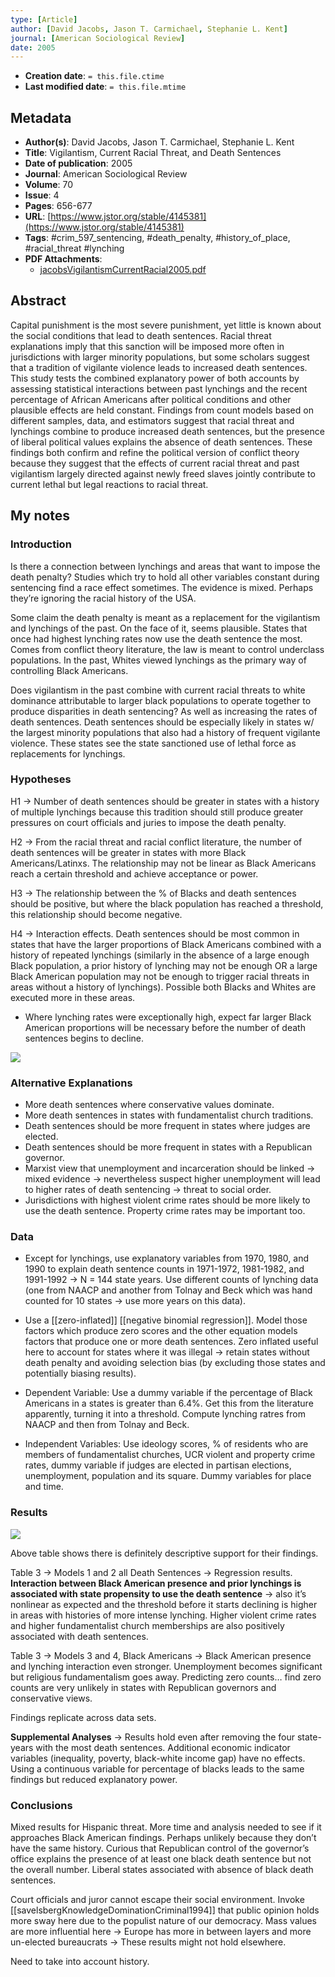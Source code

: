 ```yaml
---
type: [Article]
author: [David Jacobs, Jason T. Carmichael, Stephanie L. Kent]
journal: [American Sociological Review]
date: 2005
---
```


* **Creation date**: `= this.file.ctime`
* **Last modified date**: `= this.file.mtime`

## Metadata

* **Author(s)**: David Jacobs, Jason T. Carmichael, Stephanie L. Kent
* **Title**: Vigilantism, Current Racial Threat, and Death Sentences
* **Date of publication**: 2005
* **Journal**: American Sociological Review
* **Volume**: 70
* **Issue**: 4
* **Pages**: 656-677
* **URL**: [https://www.jstor.org/stable/4145381](https://www.jstor.org/stable/4145381)
* **Tags**: #crim_597_sentencing, #death_penalty, #history_of_place, #racial_threat #lynching
* **PDF Attachments**:
  * [jacobsVigilantismCurrentRacial2005.pdf](zotero://open-pdf/library/items/9QQFJ5MB)

## Abstract

Capital punishment is the most severe punishment, yet little is known about the social conditions that lead to death sentences. Racial threat explanations imply that this sanction will be imposed more often in jurisdictions with larger minority populations, but some scholars suggest that a tradition of vigilante violence leads to increased death sentences. This study tests the combined explanatory power of both accounts by assessing statistical interactions between past lynchings and the recent percentage of African Americans after political conditions and other plausible effects are held constant. Findings from count models based on different samples, data, and estimators suggest that racial threat and lynchings combine to produce increased death sentences, but the presence of liberal political values explains the absence of death sentences. These findings both confirm and refine the political version of conflict theory because they suggest that the effects of current racial threat and past vigilantism largely directed against newly freed slaves jointly contribute to current lethal but legal reactions to racial threat.

## My notes

### Introduction

Is there a connection between lynchings and areas that want to impose the death penalty? Studies which try to hold all other variables constant during sentencing find a race effect sometimes. The evidence is mixed. Perhaps they’re ignoring the racial history of the USA.

Some claim the death penalty is meant as a replacement for the vigilantism and lynchings of the past. On the face of it, seems plausible. States that once had highest lynching rates now use the death sentence the most. Comes from conflict theory literature, the law is meant to control underclass populations. In the past, Whites viewed lynchings as the primary way of controlling Black Americans.

Does vigilantism in the past combine with current racial threats to white dominance attributable to larger black populations to operate together to produce disparities in death sentencing? As well as increasing the rates of death sentences. Death sentences should be especially likely in states w/ the largest minority populations that also had a history of frequent vigilante violence. These states see the state sanctioned use of lethal force as replacements for lynchings.

### Hypotheses

H1 -> Number of death sentences should be greater in states with a history of multiple lynchings because this tradition should still produce greater pressures on court officials and juries to impose the death penalty.

H2 -> From the racial threat and racial conflict literature, the number of death sentences will be greater in states with more Black Americans/Latinxs. The relationship may not be linear as Black Americans reach a certain threshold and achieve acceptance or power.

H3 -> The relationship between the % of Blacks and death sentences should be positive, but where the black population has reached a threshold, this relationship should become negative.

H4 -> Interaction effects. Death sentences should be most common in states that have the larger proportions of Black Americans combined with a history of repeated lynchings (similarly in the absence of a large enough Black population, a prior history of lynching may not be enough OR a large Black American population may not be enough to trigger racial threats in areas without a history of lynchings). Possible both Blacks and Whites are executed more in these areas.

- Where lynching rates were exceptionally high, expect far larger Black American proportions will be necessary before the number of death sentences begins to decline.

![](https://lh3.googleusercontent.com/dd5bIVEw2Q1jVL2RAQBqAzVcSvmUBQKVv6sqtNAKLVd7Lwz-2mlkLRgZj08-LoS1SFaXSPVJYQF97BwvlebmQSyofyQtT2aVHwhEDaxRRfxhw_KakrgCR-57YJP9jLn5T-hcewImUgxtNELYVAoR)
### Alternative Explanations

- More death sentences where conservative values dominate.
- More death sentences in states with fundamentalist church traditions.
- Death sentences should be more frequent in states where judges are elected.
- Death sentences should be more frequent in states with a Republican governor.
- Marxist view that unemployment and incarceration should be linked -> mixed evidence -> nevertheless suspect higher unemployment will lead to higher rates of death sentencing -> threat to social order.
- Jurisdictions with highest violent crime rates should be more likely to use the death sentence. Property crime rates may be important too.

### Data

- Except for lynchings, use explanatory variables from 1970, 1980, and 1990 to explain death sentence counts in 1971-1972, 1981-1982, and 1991-1992 -> N = 144 state years. Use different counts of lynching data (one from NAACP and another from Tolnay and Beck which was hand counted for 10 states -> use more years on this data).

- Use a [[zero-inflated]] [[negative binomial regression]]. Model those factors which produce zero scores and the other equation models factors that produce one or more death sentences. Zero inflated useful here to account for states where it was illegal -> retain states without death penalty and avoiding selection bias (by excluding those states and potentially biasing results).

- Dependent Variable: Use a dummy variable if the percentage of Black Americans in a states is greater than 6.4%. Get this from the literature apparently, turning it into a threshold. Compute lynching ratres from NAACP and then from Tolnay and Beck.

- Independent Variables: Use ideology scores, % of residents who are members of fundamentalist churches, UCR violent and property crime rates, dummy variable if judges are elected in partisan elections, unemployment, population and its square. Dummy variables for place and time.

### Results

![](https://lh3.googleusercontent.com/7seeq7_kNBGJQtmpoBuIJ_PC0k62CFCoXzKft87MjE6fNTn2jW2lUOGhxVdKIiezBdEMKoxK7fvy5K37knKMmbrv7EVGfW_9uy0UmxXm92qX-jDY5pQjrPr7MJQ3FOJ3rry1dtFRDfKqoHM7mNzq)

Above table shows there is definitely descriptive support for their findings.

Table 3 -> Models 1 and 2 all Death Sentences -> Regression results. **Interaction between Black American presence and prior lynchings is associated with state propensity to use the death sentence** -> also it’s nonlinear as expected and the threshold before it starts declining is higher in areas with histories of more intense lynching. Higher violent crime rates and higher fundamentalist church memberships are also positively associated with death sentences.

Table 3 -> Models 3 and 4, Black Americans -> Black American presence and lynching interaction even stronger. Unemployment becomes significant but religious fundamentalism goes away. Predicting zero counts… find zero counts are very unlikely in states with Republican governors and conservative views.

Findings replicate across data sets.

**Supplemental Analyses** -> Results hold even after removing the four state-years with the most death sentences. Additional economic indicator variables (inequality, poverty, black-white income gap) have no effects. Using a continuous variable for percentage of blacks leads to the same findings but reduced explanatory power.

### Conclusions

Mixed results for Hispanic threat. More time and analysis needed to see if it approaches Black American findings. Perhaps unlikely because they don’t have the same history. Curious that Republican control of the governor’s office explains the presence of at least one black death sentence but not the overall number. Liberal states associated with absence of black death sentences.

Court officials and juror cannot escape their social environment. Invoke [[savelsbergKnowledgeDominationCriminal1994]] that public opinion holds more sway here due to the populist nature of our democracy. Mass values are more influential here -> Europe has more in between layers and more un-elected bureaucrats -> These results might not hold elsewhere.

Need to take into account history.
